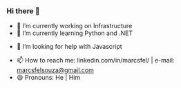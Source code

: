 ### Hi there 👋


- 🔭 I’m currently working on Infrastructure
- 🌱 I’m currently learning Python and .NET
<!-- - 👯 I’m looking to collaborate on ... -->
- 🤔 I’m looking for help with Javascript
<!-- - 💬 Ask me about ... -->
- 📫 How to reach me: linkedin.com/in/marcsfel/ | e-mail: marcsfelsouza@gmail.com
- 😄 Pronouns: He | Him
<!-- - ⚡ Fun fact: ... -->

